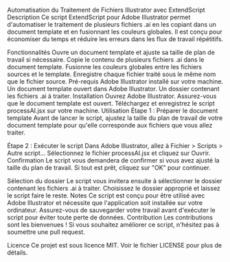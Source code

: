 Automatisation du Traitement de Fichiers Illustrator avec ExtendScript
Description
Ce script ExtendScript pour Adobe Illustrator permet d'automatiser le traitement de plusieurs fichiers .ai en les copiant dans un document template et en fusionnant les couleurs globales. Il est conçu pour économiser du temps et réduire les erreurs dans les flux de travail répétitifs.

Fonctionnalités
Ouvre un document template et ajuste sa taille de plan de travail si nécessaire.
Copie le contenu de plusieurs fichiers .ai dans le document template.
Fusionne les couleurs globales entre les fichiers sources et le template.
Enregistre chaque fichier traité sous le même nom que le fichier source.
Pré-requis
Adobe Illustrator installé sur votre machine.
Un document template ouvert dans Adobe Illustrator.
Un dossier contenant les fichiers .ai à traiter.
Installation
Ouvrez Adobe Illustrator.
Assurez-vous que le document template est ouvert.
Téléchargez et enregistrez le script processAI.jsx sur votre machine.
Utilisation
Étape 1 : Préparer le document template
Avant de lancer le script, ajustez la taille du plan de travail de votre document template pour qu'elle corresponde aux fichiers que vous allez traiter.

Étape 2 : Exécuter le script
Dans Adobe Illustrator, allez à Fichier > Scripts > Autre script...
Sélectionnez le fichier processAI.jsx et cliquez sur Ouvrir.
Confirmation
Le script vous demandera de confirmer si vous avez ajusté la taille du plan de travail. Si tout est prêt, cliquez sur "OK" pour continuer.

Sélection du dossier
Le script vous invitera ensuite à sélectionner le dossier contenant les fichiers .ai à traiter. Choisissez le dossier approprié et laissez le script faire le reste.
Notes
Ce script est conçu pour être utilisé avec Adobe Illustrator et nécessite que l'application soit installée sur votre ordinateur.
Assurez-vous de sauvegarder votre travail avant d'exécuter le script pour éviter toute perte de données.
Contribution
Les contributions sont les bienvenues ! Si vous souhaitez améliorer ce script, n'hésitez pas à soumettre une pull request.

Licence
Ce projet est sous licence MIT. Voir le fichier LICENSE pour plus de détails.

